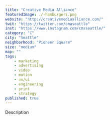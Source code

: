 ```yaml
---
title: "Creative Media Alliance"
featuredImage: ./-hamburgers.png
website: "http://creativemediaalliance.com/"
twit: "https://twitter.com/cmaseattle"
inst: "https://www.instagram.com/cmaseattle/"
category: "C"
city: "Seattle"
neighborhood: "Pioneer Square"
size: "medium"
map: ""
tags:
    - marketing
    - advertising
    - video
    - motion
    - ux/ui
    - engineering
    - print
    - strategy
published: true
---
```


Description
